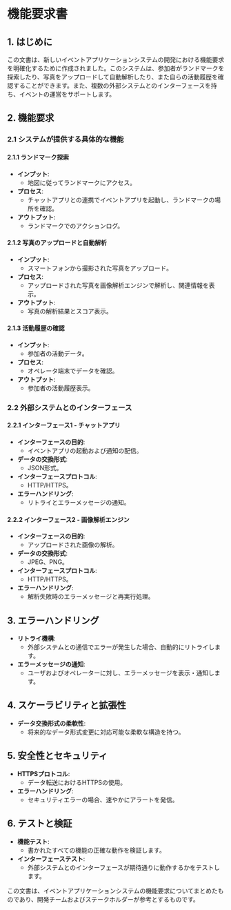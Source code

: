 # 機能要求書

## 1. はじめに
この文書は、新しいイベントアプリケーションシステムの開発における機能要求を明確化するために作成されました。このシステムは、参加者がランドマークを探索したり、写真をアップロードして自動解析したり、また自らの活動履歴を確認することができます。また、複数の外部システムとのインターフェースを持ち、イベントの運営をサポートします。

## 2. 機能要求

### 2.1 システムが提供する具体的な機能

#### 2.1.1 ランドマーク探索
- **インプット**:
  - 地図に従ってランドマークにアクセス。
- **プロセス**:
  - チャットアプリとの連携でイベントアプリを起動し、ランドマークの場所を確認。
- **アウトプット**:
  - ランドマークでのアクションログ。

#### 2.1.2 写真のアップロードと自動解析
- **インプット**:
  - スマートフォンから撮影された写真をアップロード。
- **プロセス**:
  - アップロードされた写真を画像解析エンジンで解析し、関連情報を表示。
- **アウトプット**:
  - 写真の解析結果とスコア表示。

#### 2.1.3 活動履歴の確認
- **インプット**:
  - 参加者の活動データ。
- **プロセス**:
  - オペレータ端末でデータを確認。
- **アウトプット**:
  - 参加者の活動履歴表示。

### 2.2 外部システムとのインターフェース

#### 2.2.1 インターフェース1 - チャットアプリ
- **インターフェースの目的**:
  - イベントアプリの起動および通知の配信。
- **データの交換形式**:
  - JSON形式。
- **インターフェースプロトコル**:
  - HTTP/HTTPS。
- **エラーハンドリング**:
  - リトライとエラーメッセージの通知。

#### 2.2.2 インターフェース2 - 画像解析エンジン
- **インターフェースの目的**:
  - アップロードされた画像の解析。
- **データの交換形式**:
  - JPEG、PNG。
- **インターフェースプロトコル**:
  - HTTP/HTTPS。
- **エラーハンドリング**:
  - 解析失敗時のエラーメッセージと再実行処理。

## 3. エラーハンドリング
- **リトライ機構**: 
  - 外部システムとの通信でエラーが発生した場合、自動的にリトライします。
- **エラーメッセージの通知**: 
  - ユーザおよびオペレーターに対し、エラーメッセージを表示・通知します。

## 4. スケーラビリティと拡張性
- **データ交換形式の柔軟性**:
  - 将来的なデータ形式変更に対応可能な柔軟な構造を持つ。

## 5. 安全性とセキュリティ
- **HTTPSプロトコル**:
  - データ転送におけるHTTPSの使用。
- **エラーハンドリング**:
  - セキュリティエラーの場合、速やかにアラートを発信。

## 6. テストと検証
- **機能テスト**:
  - 書かれたすべての機能の正確な動作を検証します。
- **インターフェーステスト**:
  - 外部システムとのインターフェースが期待通りに動作するかをテストします。

この文書は、イベントアプリケーションシステムの機能要求についてまとめたものであり、開発チームおよびステークホルダーが参考とするものです。
